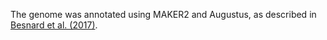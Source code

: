 [//]: # (Created by ./bin/manage_files.pl from ./species/Oscheius_tipulae/PRJEB15512/Oscheius_tipulae_PRJEB15512.annotation.html on Thu Jun 11 13:45:09 2020)
The genome was annotated using MAKER2 and Augustus, as described in [Besnard et al. (2017)](https://www.ncbi.nlm.nih.gov/pmc/articles/PMC5560785/).
